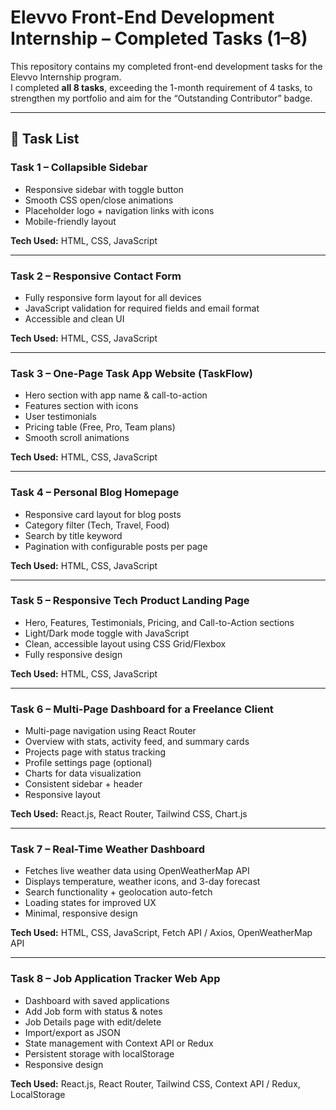 # Elevvo Front-End Development Internship – Completed Tasks (1–8)

This repository contains my completed front-end development tasks for the Elevvo Internship program.  
I completed **all 8 tasks**, exceeding the 1-month requirement of 4 tasks, to strengthen my portfolio and aim for the “Outstanding Contributor” badge.

---

## 📌 Task List

### **Task 1 – Collapsible Sidebar**
- Responsive sidebar with toggle button
- Smooth CSS open/close animations
- Placeholder logo + navigation links with icons
- Mobile-friendly layout

**Tech Used:** HTML, CSS, JavaScript

---

### **Task 2 – Responsive Contact Form**
- Fully responsive form layout for all devices
- JavaScript validation for required fields and email format
- Accessible and clean UI

**Tech Used:** HTML, CSS, JavaScript

---

### **Task 3 – One-Page Task App Website (TaskFlow)**
- Hero section with app name & call-to-action
- Features section with icons
- User testimonials
- Pricing table (Free, Pro, Team plans)
- Smooth scroll animations

**Tech Used:** HTML, CSS, JavaScript

---

### **Task 4 – Personal Blog Homepage**
- Responsive card layout for blog posts
- Category filter (Tech, Travel, Food)
- Search by title keyword
- Pagination with configurable posts per page

**Tech Used:** HTML, CSS, JavaScript

---

### **Task 5 – Responsive Tech Product Landing Page**
- Hero, Features, Testimonials, Pricing, and Call-to-Action sections
- Light/Dark mode toggle with JavaScript
- Clean, accessible layout using CSS Grid/Flexbox
- Fully responsive design

**Tech Used:** HTML, CSS, JavaScript

---

### **Task 6 – Multi-Page Dashboard for a Freelance Client**
- Multi-page navigation using React Router
- Overview with stats, activity feed, and summary cards
- Projects page with status tracking
- Profile settings page (optional)
- Charts for data visualization
- Consistent sidebar + header
- Responsive layout

**Tech Used:** React.js, React Router, Tailwind CSS, Chart.js

---

### **Task 7 – Real-Time Weather Dashboard**
- Fetches live weather data using OpenWeatherMap API
- Displays temperature, weather icons, and 3-day forecast
- Search functionality + geolocation auto-fetch
- Loading states for improved UX
- Minimal, responsive design

**Tech Used:** HTML, CSS, JavaScript, Fetch API / Axios, OpenWeatherMap API

---

### **Task 8 – Job Application Tracker Web App**
- Dashboard with saved applications
- Add Job form with status & notes
- Job Details page with edit/delete
- Import/export as JSON
- State management with Context API or Redux
- Persistent storage with localStorage
- Responsive design

**Tech Used:** React.js, React Router, Tailwind CSS, Context API / Redux, LocalStorage


